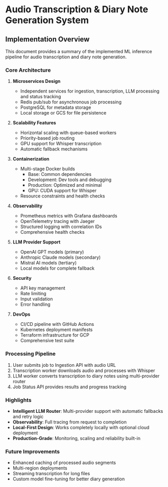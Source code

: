 # Audio Transcription & Diary Note Generation System

## Implementation Overview

This document provides a summary of the implemented ML inference pipeline for audio transcription and diary note generation.

### Core Architecture

1. **Microservices Design**
   - Independent services for ingestion, transcription, LLM processing and status tracking
   - Redis pub/sub for asynchronous job processing
   - PostgreSQL for metadata storage
   - Local storage or GCS for file persistence

2. **Scalability Features**
   - Horizontal scaling with queue-based workers
   - Priority-based job routing
   - GPU support for Whisper transcription
   - Automatic fallback mechanisms

3. **Containerization**
   - Multi-stage Docker builds
     - Base: Common dependencies
     - Development: Dev tools and debugging
     - Production: Optimized and minimal
     - GPU: CUDA support for Whisper
   - Resource constraints and health checks

4. **Observability**
   - Prometheus metrics with Grafana dashboards
   - OpenTelemetry tracing with Jaeger
   - Structured logging with correlation IDs
   - Comprehensive health checks

5. **LLM Provider Support**
   - OpenAI GPT models (primary)
   - Anthropic Claude models (secondary)
   - Mistral AI models (tertiary)
   - Local models for complete fallback

6. **Security**
   - API key management
   - Rate limiting
   - Input validation
   - Error handling

7. **DevOps**
   - CI/CD pipeline with GitHub Actions
   - Kubernetes deployment manifests
   - Terraform infrastructure for GCP
   - Comprehensive test suite

### Processing Pipeline

1. User submits job to Ingestion API with audio URL
2. Transcription worker downloads audio and processes with Whisper
3. LLM worker converts transcription to diary notes using multi-provider router
4. Job Status API provides results and progress tracking

### Highlights

- **Intelligent LLM Router**: Multi-provider support with automatic fallbacks and retry logic
- **Observability**: Full tracing from request to completion
- **Local-First Design**: Works completely locally with optional cloud deployment
- **Production-Grade**: Monitoring, scaling and reliability built-in

### Future Improvements

- Enhanced caching of processed audio segments
- Multi-region deployments
- Streaming transcription for long files
- Custom model fine-tuning for better diary generation
